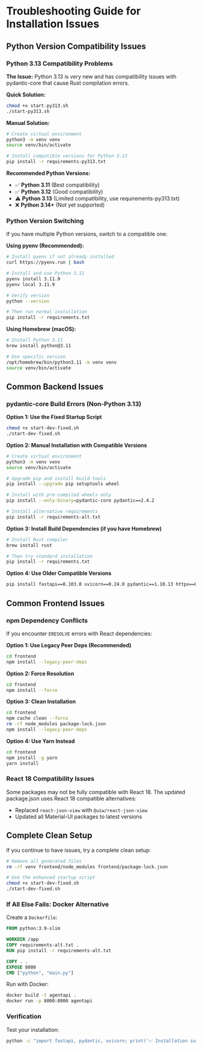 # Troubleshooting Guide for Installation Issues

## Python Version Compatibility Issues

### Python 3.13 Compatibility Problems

**The Issue:** Python 3.13 is very new and has compatibility issues with pydantic-core that cause Rust compilation errors.

**Quick Solution:**
```bash
chmod +x start-py313.sh
./start-py313.sh
```

**Manual Solution:**
```bash
# Create virtual environment
python3 -m venv venv
source venv/bin/activate

# Install compatible versions for Python 3.13
pip install -r requirements-py313.txt
```

**Recommended Python Versions:**
- ✅ **Python 3.11** (Best compatibility)
- ✅ **Python 3.12** (Good compatibility) 
- ⚠️ **Python 3.13** (Limited compatibility, use requirements-py313.txt)
- ❌ **Python 3.14+** (Not yet supported)

### Python Version Switching

If you have multiple Python versions, switch to a compatible one:

**Using pyenv (Recommended):**
```bash
# Install pyenv if not already installed
curl https://pyenv.run | bash

# Install and use Python 3.11
pyenv install 3.11.9
pyenv local 3.11.9

# Verify version
python --version

# Then run normal installation
pip install -r requirements.txt
```

**Using Homebrew (macOS):**
```bash
# Install Python 3.11
brew install python@3.11

# Use specific version
/opt/homebrew/bin/python3.11 -m venv venv
source venv/bin/activate
```

## Common Backend Issues

### pydantic-core Build Errors (Non-Python 3.13)

**Option 1: Use the Fixed Startup Script**
```bash
chmod +x start-dev-fixed.sh
./start-dev-fixed.sh
```

**Option 2: Manual Installation with Compatible Versions**
```bash
# Create virtual environment
python3 -m venv venv
source venv/bin/activate

# Upgrade pip and install build tools
pip install --upgrade pip setuptools wheel

# Install with pre-compiled wheels only
pip install --only-binary=pydantic-core pydantic==2.4.2

# Install alternative requirements
pip install -r requirements-alt.txt
```

**Option 3: Install Build Dependencies (if you have Homebrew)**
```bash
# Install Rust compiler
brew install rust

# Then try standard installation
pip install -r requirements.txt
```

**Option 4: Use Older Compatible Versions**
```bash
pip install fastapi==0.103.0 uvicorn==0.24.0 pydantic==1.10.13 httpx==0.25.2 python-dotenv==1.0.0 openai==1.3.7 requests==2.31.0
```

## Common Frontend Issues

### npm Dependency Conflicts

If you encounter `ERESOLVE` errors with React dependencies:

**Option 1: Use Legacy Peer Deps (Recommended)**
```bash
cd frontend
npm install --legacy-peer-deps
```

**Option 2: Force Resolution**
```bash
cd frontend
npm install --force
```

**Option 3: Clean Installation**
```bash
cd frontend
npm cache clean --force
rm -rf node_modules package-lock.json
npm install --legacy-peer-deps
```

**Option 4: Use Yarn Instead**
```bash
cd frontend
npm install -g yarn
yarn install
```

### React 18 Compatibility Issues

Some packages may not be fully compatible with React 18. The updated package.json uses React 18 compatible alternatives:
- Replaced `react-json-view` with `@uiw/react-json-view`
- Updated all Material-UI packages to latest versions

## Complete Clean Setup

If you continue to have issues, try a complete clean setup:

```bash
# Remove all generated files
rm -rf venv frontend/node_modules frontend/package-lock.json

# Use the enhanced startup script
chmod +x start-dev-fixed.sh
./start-dev-fixed.sh
```

### If All Else Fails: Docker Alternative

Create a `Dockerfile`:
```dockerfile
FROM python:3.9-slim

WORKDIR /app
COPY requirements-alt.txt .
RUN pip install -r requirements-alt.txt

COPY . .
EXPOSE 8000
CMD ["python", "main.py"]
```

Run with Docker:
```bash
docker build -t agentapi .
docker run -p 8000:8000 agentapi
```

### Verification

Test your installation:
```bash
python -c "import fastapi, pydantic, uvicorn; print('✅ Installation successful')"
```